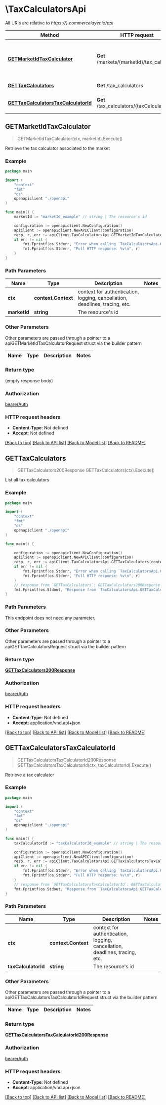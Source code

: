 # \TaxCalculatorsApi

All URIs are relative to *https://}.commercelayer.io/api*

Method | HTTP request | Description
------------- | ------------- | -------------
[**GETMarketIdTaxCalculator**](TaxCalculatorsApi.md#GETMarketIdTaxCalculator) | **Get** /markets/{marketId}/tax_calculator | Retrieve the tax calculator associated to the market
[**GETTaxCalculators**](TaxCalculatorsApi.md#GETTaxCalculators) | **Get** /tax_calculators | List all tax calculators
[**GETTaxCalculatorsTaxCalculatorId**](TaxCalculatorsApi.md#GETTaxCalculatorsTaxCalculatorId) | **Get** /tax_calculators/{taxCalculatorId} | Retrieve a tax calculator



## GETMarketIdTaxCalculator

> GETMarketIdTaxCalculator(ctx, marketId).Execute()

Retrieve the tax calculator associated to the market



### Example

```go
package main

import (
    "context"
    "fmt"
    "os"
    openapiclient "./openapi"
)

func main() {
    marketId := "marketId_example" // string | The resource's id

    configuration := openapiclient.NewConfiguration()
    apiClient := openapiclient.NewAPIClient(configuration)
    resp, r, err := apiClient.TaxCalculatorsApi.GETMarketIdTaxCalculator(context.Background(), marketId).Execute()
    if err != nil {
        fmt.Fprintf(os.Stderr, "Error when calling `TaxCalculatorsApi.GETMarketIdTaxCalculator``: %v\n", err)
        fmt.Fprintf(os.Stderr, "Full HTTP response: %v\n", r)
    }
}
```

### Path Parameters


Name | Type | Description  | Notes
------------- | ------------- | ------------- | -------------
**ctx** | **context.Context** | context for authentication, logging, cancellation, deadlines, tracing, etc.
**marketId** | **string** | The resource&#39;s id | 

### Other Parameters

Other parameters are passed through a pointer to a apiGETMarketIdTaxCalculatorRequest struct via the builder pattern


Name | Type | Description  | Notes
------------- | ------------- | ------------- | -------------


### Return type

 (empty response body)

### Authorization

[bearerAuth](../README.md#bearerAuth)

### HTTP request headers

- **Content-Type**: Not defined
- **Accept**: Not defined

[[Back to top]](#) [[Back to API list]](../README.md#documentation-for-api-endpoints)
[[Back to Model list]](../README.md#documentation-for-models)
[[Back to README]](../README.md)


## GETTaxCalculators

> GETTaxCalculators200Response GETTaxCalculators(ctx).Execute()

List all tax calculators



### Example

```go
package main

import (
    "context"
    "fmt"
    "os"
    openapiclient "./openapi"
)

func main() {

    configuration := openapiclient.NewConfiguration()
    apiClient := openapiclient.NewAPIClient(configuration)
    resp, r, err := apiClient.TaxCalculatorsApi.GETTaxCalculators(context.Background()).Execute()
    if err != nil {
        fmt.Fprintf(os.Stderr, "Error when calling `TaxCalculatorsApi.GETTaxCalculators``: %v\n", err)
        fmt.Fprintf(os.Stderr, "Full HTTP response: %v\n", r)
    }
    // response from `GETTaxCalculators`: GETTaxCalculators200Response
    fmt.Fprintf(os.Stdout, "Response from `TaxCalculatorsApi.GETTaxCalculators`: %v\n", resp)
}
```

### Path Parameters

This endpoint does not need any parameter.

### Other Parameters

Other parameters are passed through a pointer to a apiGETTaxCalculatorsRequest struct via the builder pattern


### Return type

[**GETTaxCalculators200Response**](GETTaxCalculators200Response.md)

### Authorization

[bearerAuth](../README.md#bearerAuth)

### HTTP request headers

- **Content-Type**: Not defined
- **Accept**: application/vnd.api+json

[[Back to top]](#) [[Back to API list]](../README.md#documentation-for-api-endpoints)
[[Back to Model list]](../README.md#documentation-for-models)
[[Back to README]](../README.md)


## GETTaxCalculatorsTaxCalculatorId

> GETTaxCalculatorsTaxCalculatorId200Response GETTaxCalculatorsTaxCalculatorId(ctx, taxCalculatorId).Execute()

Retrieve a tax calculator



### Example

```go
package main

import (
    "context"
    "fmt"
    "os"
    openapiclient "./openapi"
)

func main() {
    taxCalculatorId := "taxCalculatorId_example" // string | The resource's id

    configuration := openapiclient.NewConfiguration()
    apiClient := openapiclient.NewAPIClient(configuration)
    resp, r, err := apiClient.TaxCalculatorsApi.GETTaxCalculatorsTaxCalculatorId(context.Background(), taxCalculatorId).Execute()
    if err != nil {
        fmt.Fprintf(os.Stderr, "Error when calling `TaxCalculatorsApi.GETTaxCalculatorsTaxCalculatorId``: %v\n", err)
        fmt.Fprintf(os.Stderr, "Full HTTP response: %v\n", r)
    }
    // response from `GETTaxCalculatorsTaxCalculatorId`: GETTaxCalculatorsTaxCalculatorId200Response
    fmt.Fprintf(os.Stdout, "Response from `TaxCalculatorsApi.GETTaxCalculatorsTaxCalculatorId`: %v\n", resp)
}
```

### Path Parameters


Name | Type | Description  | Notes
------------- | ------------- | ------------- | -------------
**ctx** | **context.Context** | context for authentication, logging, cancellation, deadlines, tracing, etc.
**taxCalculatorId** | **string** | The resource&#39;s id | 

### Other Parameters

Other parameters are passed through a pointer to a apiGETTaxCalculatorsTaxCalculatorIdRequest struct via the builder pattern


Name | Type | Description  | Notes
------------- | ------------- | ------------- | -------------


### Return type

[**GETTaxCalculatorsTaxCalculatorId200Response**](GETTaxCalculatorsTaxCalculatorId200Response.md)

### Authorization

[bearerAuth](../README.md#bearerAuth)

### HTTP request headers

- **Content-Type**: Not defined
- **Accept**: application/vnd.api+json

[[Back to top]](#) [[Back to API list]](../README.md#documentation-for-api-endpoints)
[[Back to Model list]](../README.md#documentation-for-models)
[[Back to README]](../README.md)

